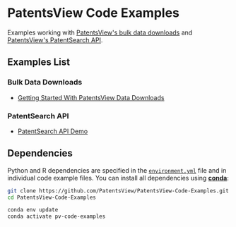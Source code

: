 # PatentsView Code Examples

Examples working with [PatentsView's bulk data downloads](https://patentsview.org/download/data-download-tables) and [PatentsView's PatentSearch API](https://search.patentsview.org/docs/2024/11/06/2.2-release).

## Examples List

### Bulk Data Downloads
- [Getting Started With PatentsView Data Downloads](data-downloads/0-getting-started.ipynb)

### PatentSearch API
- [PatentSearch API Demo](patentsearch/0-patentsearch-api-demo.ipynb)
  
## Dependencies

Python and R dependencies are specified in the [`environment.yml`](environment.yml) file and in individual code example files. You can install all dependencies using [**conda**](https://docs.conda.io/projects/conda/en/latest/index.html):
```sh
git clone https://github.com/PatentsView/PatentsView-Code-Examples.git
cd PatentsView-Code-Examples

conda env update
conda activate pv-code-examples
```